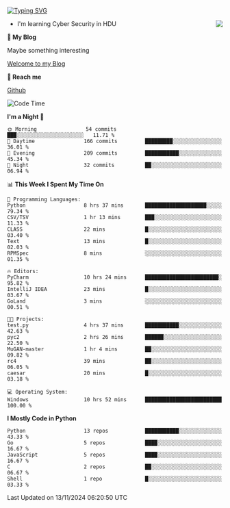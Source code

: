 [![Typing SVG](https://readme-typing-svg.herokuapp.com?font=Fira+Code&pause=1000&random=false&width=450&height=60&lines=Hello+%F0%9F%91%8B%F0%9F%8F%BB;I'm+JBNRZ)](https://git.io/typing-svg)

<a href="#">
  <img align="right" src="https://github-readme-stats.vercel.app/api?username=JBNRZ&show_icons=true&bg_color=15,f2f7fd,E0EAFC" />
</a>

- I'm learning Cyber Security in HDU

 **🌱 My Blog**

Maybe something interesting

[Welcome to my Blog](https://jbnrz.com.cn/)

 **💬 Reach me** 

[Github](https://github.com/JBNRZ)


<!--START_SECTION:waka-->
![Code Time](http://img.shields.io/badge/Code%20Time-742%20hrs%2020%20mins-blue)

**I'm a Night 🦉** 

```text
🌞 Morning                54 commits          ███░░░░░░░░░░░░░░░░░░░░░░   11.71 % 
🌆 Daytime                166 commits         █████████░░░░░░░░░░░░░░░░   36.01 % 
🌃 Evening                209 commits         ███████████░░░░░░░░░░░░░░   45.34 % 
🌙 Night                  32 commits          ██░░░░░░░░░░░░░░░░░░░░░░░   06.94 % 
```


📊 **This Week I Spent My Time On** 

```text
💬 Programming Languages: 
Python                   8 hrs 37 mins       ████████████████████░░░░░   79.34 % 
CSV/TSV                  1 hr 13 mins        ███░░░░░░░░░░░░░░░░░░░░░░   11.33 % 
CLASS                    22 mins             █░░░░░░░░░░░░░░░░░░░░░░░░   03.40 % 
Text                     13 mins             █░░░░░░░░░░░░░░░░░░░░░░░░   02.03 % 
RPMSpec                  8 mins              ░░░░░░░░░░░░░░░░░░░░░░░░░   01.35 % 

🔥 Editors: 
PyCharm                  10 hrs 24 mins      ████████████████████████░   95.82 % 
IntelliJ IDEA            23 mins             █░░░░░░░░░░░░░░░░░░░░░░░░   03.67 % 
GoLand                   3 mins              ░░░░░░░░░░░░░░░░░░░░░░░░░   00.51 % 

🐱‍💻 Projects: 
test.py                  4 hrs 37 mins       ███████████░░░░░░░░░░░░░░   42.63 % 
pyc2                     2 hrs 26 mins       ██████░░░░░░░░░░░░░░░░░░░   22.50 % 
MuGAN-master             1 hr 4 mins         ██░░░░░░░░░░░░░░░░░░░░░░░   09.82 % 
rc4                      39 mins             ██░░░░░░░░░░░░░░░░░░░░░░░   06.05 % 
caesar                   20 mins             █░░░░░░░░░░░░░░░░░░░░░░░░   03.18 % 

💻 Operating System: 
Windows                  10 hrs 52 mins      █████████████████████████   100.00 % 
```

**I Mostly Code in Python** 

```text
Python                   13 repos            ███████████░░░░░░░░░░░░░░   43.33 % 
Go                       5 repos             ████░░░░░░░░░░░░░░░░░░░░░   16.67 % 
JavaScript               5 repos             ████░░░░░░░░░░░░░░░░░░░░░   16.67 % 
C                        2 repos             ██░░░░░░░░░░░░░░░░░░░░░░░   06.67 % 
Shell                    1 repo              █░░░░░░░░░░░░░░░░░░░░░░░░   03.33 % 
```




 Last Updated on 13/11/2024 06:20:50 UTC
<!--END_SECTION:waka-->
